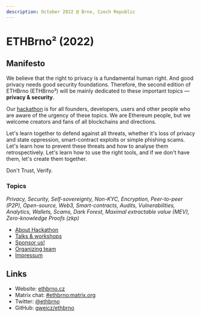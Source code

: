 ```yaml
---
description: October 2022 @ Brno, Czech Republic
---
```


# ETHBrno² (2022)

## Manifesto

We believe that the right to privacy is a fundamental human right. And good privacy needs good security foundations. Therefore, the second edition of ETHBrno (ETHBrno²) will be mainly dedicated to these important topics ― **privacy & security**.

Our [hackathon](hackathon.md) is for all founders, developers, users and other people who are aware of the urgency of these topics. We are Ethereum people, but we welcome creators and fans of all blockchains and directions.

Let's learn together to defend against all threats, whether it's loss of privacy and state oppression, smart-contract exploits or simple phishing scams. Let's learn how to prevent these threats and how to analyse them retrospectively. Let's learn how to use the right tools, and if we don't have them, let's create them together.

Don't Trust, Verify.

### Topics

_Privacy, Security, Self-sovereignty, Non-KYC, Encryption, Peer-to-peer (P2P), Open-source, Web3, Smart-contracts, Audits, Vulnerabilities, Analytics, Wallets, Scams, Dark Forest, Maximal extractable value (MEV), Zero-knowledge Proofs (zkp)_

* [About Hackathon](hackathon.md)
* [Talks & workshops](talks-and-workshops.md)
* [Sponsor us!](sponsors.md)
* [Organizing team](organizing-team.md)
* [Impressum](impressum.md)

## Links

* Website: [ethbrno.cz](https://ethbrno.cz)
* Matrix chat: [#ethbrno:matrix.org](https://matrix.to/#/#ethbrno:matrix.org)
* Twitter: [@ethbrno](https://twitter.com/ethbrno)
* GitHub: [gweicz/ethbrno](https://github.com/gweicz/ethbrno)

